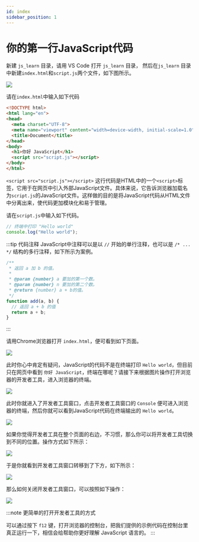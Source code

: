 ```yaml
---
id: index
sidebar_position: 1
---
```


# 你的第一行JavaScript代码

新建 `js_learn` 目录，请用 VS Code 打开 `js_learn` 目录，
然后在`js_learn` 目录中新建`index.html`和`script.js`两个文件，如下图所示。

![](./imgs/setup_01.png)

请在`index.html`中输入如下代码

```html showLineNumbers title="index.html"
<!DOCTYPE html>
<html lang="en">
<head>
  <meta charset="UTF-8">
  <meta name="viewport" content="width=device-width, initial-scale=1.0">
  <title>Document</title>
</head>
<body>
  <h1>你好 JavaScript</h1>
  <script src="script.js"></script>
</body>
</html>
```
`<script src="script.js"></script>` 这行代码是HTML中的一个`<script>`标签，它用于在网页中引入外部JavaScript文件。具体来说，它告诉浏览器加载名为`script.js`的JavaScript文件。这样做的目的是将JavaScript代码从HTML文件中分离出来，使代码更加模块化和易于管理。

请在`script.js`中输入如下代码。
```js showLineNumbers title="script.js"
// 终端中打印 "Hello world"
console.log("Hello world");
```
:::tip 代码注释
JavaScript中注释可以是以 `//` 开始的单行注释，也可以是 `/* ... */` 结构的多行注释，如下所示为案例。

```js showLineNumbers 
/**
 * 返回 a 加 b 的值。
 *
 * @param {number} a 要加的第一个数。
 * @param {number} n 要加的第二个数。
 * @return {number} a + b的值。
 */
function add(a, b) {
  // 返回 a + b 的值
  return a + b;
}
```
:::

请用Chrome浏览器打开 `index.html`，便可看到如下页面。

![](./imgs/setup_02.png)

此时你心中肯定有疑问，JavaScript的代码不是在终端打印 `Hello world`，但目前只在网页中看到 `你好 JavaScript`，终端在哪呢？请接下来根据图片操作打开浏览器的开发者工具，进入浏览器的终端。


![](./imgs/setup_03.png)

此时你就进入了开发者工具窗口，点击开发者工具窗口的 `Console` 便可进入浏览器的终端，然后你就可以看到JavaScript代码在终端输出的 `Hello world`。

![](./imgs/setup_04.png)

如果你觉得开发者工具在整个页面的右边，不习惯，那么你可以将开发者工具切换到不同的位置。操作方式如下所示：

![](./imgs/setup_05.png)

于是你就看到开发者工具窗口转移到了下方，如下所示：

![](./imgs/setup_06.png)

那么如何关闭开发者工具窗口，可以按照如下操作：

![](./imgs/setup_07.png)

:::note 更简单的打开开发者工具的方式

可以通过按下 `f12` 键，打开浏览器的控制台，把我们提供的示例代码在控制台里真正运行一下，相信会给帮助你更好理解 JavaScript 语言的。
:::
